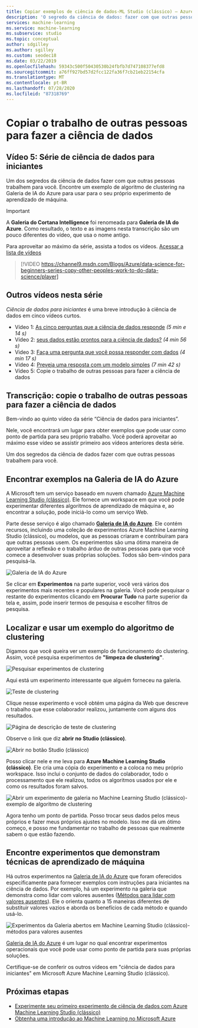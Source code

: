 ```yaml
---
title: Copiar exemplos de ciência de dados-ML Studio (clássico) – Azure
description: 'O segredo da ciência de dados: fazer com que outras pessoas trabalhem para você. Obtenha exemplos de aprendizado de máquina da Galeria de IA do Azure.'
services: machine-learning
ms.service: machine-learning
ms.subservice: studio
ms.topic: conceptual
author: sdgilley
ms.author: sgilley
ms.custom: seodec18
ms.date: 03/22/2019
ms.openlocfilehash: 59343c500f50430530b24fbfb7d747108377efd8
ms.sourcegitcommit: a76ff927bd57d2fcc122fa36f7cb21eb22154cfa
ms.translationtype: MT
ms.contentlocale: pt-BR
ms.lasthandoff: 07/28/2020
ms.locfileid: "87318769"
---
```

# <a name="copy-other-peoples-work-to-do-data-science"></a>Copiar o trabalho de outras pessoas para fazer a ciência de dados
## <a name="video-5-data-science-for-beginners-series"></a>Vídeo 5: Série de ciência de dados para iniciantes
Um dos segredos da ciência de dados fazer com que outras pessoas trabalhem para você. Encontre um exemplo de algoritmo de clustering na Galeria de IA do Azure para usar para o seu próprio experimento de aprendizado de máquina.

> [!IMPORTANT]
> A **Galeria do Cortana Intelligence** foi renomeada para **Galeria de IA do Azure**. Como resultado, o texto e as imagens nesta transcrição são um pouco diferentes do vídeo, que usa o nome antigo.
>

Para aproveitar ao máximo da série, assista a todos os vídeos. [Acessar a lista de vídeos](#other-videos-in-this-series)
<br>

> [!VIDEO https://channel9.msdn.com/Blogs/Azure/data-science-for-beginners-series-copy-other-peoples-work-to-do-data-science/player]
>
>

## <a name="other-videos-in-this-series"></a>Outros vídeos nesta série
*Ciência de dados para iniciantes* é uma breve introdução à ciência de dados em cinco vídeos curtos.

* Vídeo 1: [As cinco perguntas que a ciência de dados responde](data-science-for-beginners-the-5-questions-data-science-answers.md) *(5 min e 14 s)*
* Vídeo 2: [seus dados estão prontos para a ciência de dados?](data-science-for-beginners-is-your-data-ready-for-data-science.md) *(4 min 56 s)*
* Video 3: [Faça uma pergunta que você possa responder com dados](data-science-for-beginners-ask-a-question-you-can-answer-with-data.md) *(4 min 17 s)*
* Vídeo 4: [Preveja uma resposta com um modelo simples](data-science-for-beginners-predict-an-answer-with-a-simple-model.md) *(7 min 42 s)*
* Vídeo 5: Copie o trabalho de outras pessoas para fazer a ciência de dados

## <a name="transcript-copy-other-peoples-work-to-do-data-science"></a>Transcrição: copie o trabalho de outras pessoas para fazer a ciência de dados
Bem-vindo ao quinto vídeo da série “Ciência de dados para iniciantes”.

Nele, você encontrará um lugar para obter exemplos que pode usar como ponto de partida para seu próprio trabalho. Você poderá aproveitar ao máximo esse vídeo se assistir primeiro aos vídeos anteriores desta série.

Um dos segredos da ciência de dados fazer com que outras pessoas trabalhem para você.

## <a name="find-examples-in-the-azure-ai-gallery"></a>Encontrar exemplos na Galeria de IA do Azure

A Microsoft tem um serviço baseado em nuvem chamado [Azure Machine Learning Studio (clássico)](https://azure.microsoft.com/services/machine-learning-studio/). Ele fornece um workspace em que você pode experimentar diferentes algoritmos de aprendizado de máquina e, ao encontrar a solução, pode iniciá-lo como um serviço Web.

Parte desse serviço é algo chamado **[Galeria de IA do Azure](https://gallery.azure.ai/)**. Ele contém recursos, incluindo uma coleção de experimentos Azure Machine Learning Studio (clássico), ou modelos, que as pessoas criaram e contribuíram para que outras pessoas usem. Os experimentos são uma ótima maneira de aproveitar a reflexão e o trabalho árduo de outras pessoas para que você comece a desenvolver suas próprias soluções. Todos são bem-vindos para pesquisá-la.

![Galeria de IA do Azure](./media/data-science-for-beginners-copy-other-peoples-work-to-do-data-science/azure-ai-gallery.png)

Se clicar em **Experimentos** na parte superior, você verá vários dos experimentos mais recentes e populares na galeria. Você pode pesquisar o restante do experimentos clicando em **Procurar Tudo** na parte superior da tela e, assim, pode inserir termos de pesquisa e escolher filtros de pesquisa.

## <a name="find-and-use-a-clustering-algorithm-example"></a>Localizar e usar um exemplo do algoritmo de clustering
Digamos que você queira ver um exemplo de funcionamento do clustering. Assim, você pesquisa experimentos de **"limpeza de clustering"**.

![Pesquisar experimentos de clustering](./media/data-science-for-beginners-copy-other-peoples-work-to-do-data-science/search-for-clustering-experiments.png)

Aqui está um experimento interessante que alguém forneceu na galeria.

![Teste de clustering](./media/data-science-for-beginners-copy-other-peoples-work-to-do-data-science/clustering-experiment.png)

Clique nesse experimento e você obtém uma página da Web que descreve o trabalho que esse colaborador realizou, juntamente com alguns dos resultados.

![Página de descrição de teste de clustering](./media/data-science-for-beginners-copy-other-peoples-work-to-do-data-science/clustering-experiment-description-page.png)

Observe o link que diz **abrir no Studio (clássico)**.

![Abrir no botão Studio (clássico)](./media/data-science-for-beginners-copy-other-peoples-work-to-do-data-science/open-in-studio.png)

Posso clicar nele e me leva para **Azure Machine Learning Studio (clássico)**. Ele cria uma cópia do experimento e a coloca no meu próprio workspace. Isso inclui o conjunto de dados do colaborador, todo o processamento que ele realizou, todos os algoritmos usados por ele e como os resultados foram salvos.

![Abrir um experimento de galeria no Machine Learning Studio (clássico)-exemplo de algoritmo de clustering](./media/data-science-for-beginners-copy-other-peoples-work-to-do-data-science/cluster-experiment-open-in-studio.png)

Agora tenho um ponto de partida. Posso trocar seus dados pelos meus próprios e fazer meus próprios ajustes no modelo. Isso me dá um ótimo começo, e posso me fundamentar no trabalho de pessoas que realmente sabem o que estão fazendo.

## <a name="find-experiments-that-demonstrate-machine-learning-techniques"></a>Encontre experimentos que demonstram técnicas de aprendizado de máquina
Há outros experimentos na [Galeria de IA do Azure](https://gallery.azure.ai) que foram oferecidos especificamente para fornecer exemplos com instruções para iniciantes na ciência de dados. Por exemplo, há um experimento na galeria que demonstra como lidar com valores ausentes ([Métodos para lidar com valores ausentes](https://gallery.azure.ai/Experiment/Methods-for-handling-missing-values-1)). Ele o orienta quanto a 15 maneiras diferentes de substituir valores vazios e aborda os benefícios de cada método e quando usá-lo.

![Experimentos da Galeria abertos em Machine Learning Studio (clássico)-métodos para valores ausentes](./media/data-science-for-beginners-copy-other-peoples-work-to-do-data-science/experiment-methods-for-handling-missing-values.png)

[Galeria de IA do Azure](https://gallery.azure.ai) é um lugar no qual encontrar experimentos operacionais que você pode usar como ponto de partida para suas próprias soluções.

Certifique-se de conferir os outros vídeos em "ciência de dados para iniciantes" em Microsoft Azure Machine Learning Studio (clássico).

## <a name="next-steps"></a>Próximas etapas
* [Experimente seu primeiro experimento de ciência de dados com Azure Machine Learning Studio (clássico)](create-experiment.md)
* [Obtenha uma introdução ao Machine Learning no Microsoft Azure](/azure/machine-learning/overview-what-is-azure-ml)

